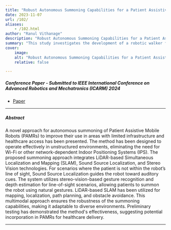 ```yaml
---
title: "Robust Autonomous Summoning Capabilities for a Patient Assistive Mobile Robot" 
date: 2023-11-07
url: /102/
aliases: 
    - /102.html
author: "Ranul Vithanage"
description: "Robust Autonomous Summoning Capabilities for a Patient Assistive Mobile Robot" 
summary: "This study investigates the development of a robotic walker for gait rehabilitation that integrates social assistive robotics and principles of Rhythmic Auditory Stimulation (RAS), a form of music therapy. The robotic system is intended to supplement, rather than replace, the work of professional music therapists by enabling therapeutic interventions to continue outside of therapy sessions. Robot-facilitated Music Therapy is an evolutionary step of telerehabilitation, providing patients with greater autonomy while still benefiting from the expertise and guidance of therapists. Contributions of the research include 1) Robot-facilitated Music Therapy through a robotic walker as a platform for gait rehabilitation. 2) Remote Music Therapy through a robotic walker as a telerehabilitation platform for music therapists to remotely monitor and consult with patients. 3) Intelligent companionship integrated with a robotic walker for comprehensive user assistance. The proposed system, tested for its functionalities including personified RAS, social interaction, user monitoring, mobility control, and emergency response yielded promising results for real-world application." 
cover:
    image: 
    alt: "Robust Autonomous Summoning Capabilities for a Patient Assistive Mobile Robot"
    relative: false

---
```


##### Conference Paper - Submitted to IEEE International Conference on Advanced Robotics and Mechatronics (ICARM) 2024

+ [Paper](/102.pdf)

---

##### Abstract

A novel approach for autonomous summoning of Patient Assistive Mobile Robots (PAMRs) to improve their use in areas with limited infrastructure and healthcare access has been presented. The method has been designed to operate effectively in unstructured environments, eliminating the need for Wi-Fi or other network-dependent Indoor Positioning Systems (IPS). The proposed summoning approach integrates LiDAR-based Simultaneous Localization and Mapping (SLAM), Sound Source Localization, and Stereo Vision technologies. For scenarios where the patient is not within the robot’s line of sight, Sound Source Localization guides the robot toward auditory cues. The system utilizes stereo-vision-based gesture recognition and depth estimation for line-of-sight scenarios, allowing patients to summon the robot using natural gestures. LiDAR-based SLAM has been utilized for mapping, localization, path planning, and obstacle avoidance. This multimodal approach ensures the robustness of the summoning capabilities, making it adaptable to diverse environments. Preliminary testing has demonstrated the method's effectiveness, suggesting potential incorporation in PAMRs for healthcare delivery.

---